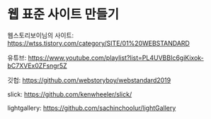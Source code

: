 # 웹 표준 사이트 만들기

웹스토리보이님의 사이트:
https://wtss.tistory.com/category/SITE/01%20WEBSTANDARD

유튜브:
https://www.youtube.com/playlist?list=PL4UVBBIc6giKixok-bC7XVEx0ZFsngr5Z

깃헙:
https://github.com/webstoryboy/webstandard2019

slick:
https://github.com/kenwheeler/slick/

lightgallery:
https://github.com/sachinchoolur/lightGallery

